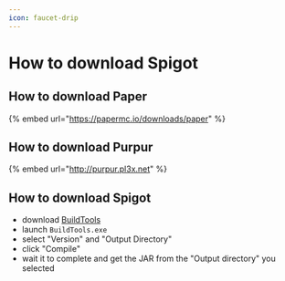 ```yaml
---
icon: faucet-drip
---
```


# How to download Spigot

## How to download Paper

{% embed url="https://papermc.io/downloads/paper" %}

## How to download Purpur

{% embed url="http://purpur.pl3x.net" %}

## How to download Spigot

* download [BuildTools](https://www.spigotmc.org/wiki/buildtools/)
* launch `BuildTools.exe`
* select "Version" and "Output Directory"
* click "Compile"
* wait it to complete and get the JAR from the "Output directory" you selected
